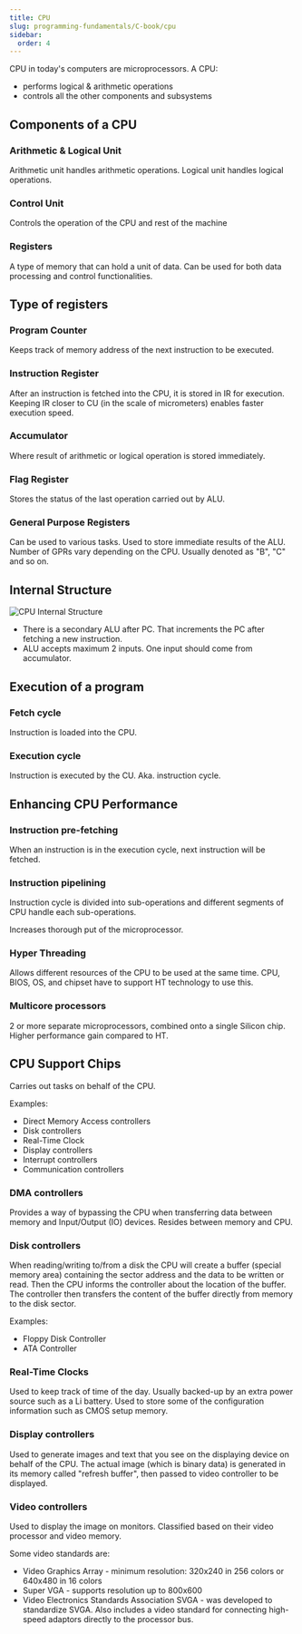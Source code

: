 ```yaml
---
title: CPU
slug: programming-fundamentals/C-book/cpu
sidebar:
  order: 4
---
```


CPU in today's computers are microprocessors. A CPU:

- performs logical & arithmetic operations
- controls all the other components and subsystems

## Components of a CPU

### Arithmetic & Logical Unit

Arithmetic unit handles arithmetic operations. Logical unit handles logical
operations.

### Control Unit

Controls the operation of the CPU and rest of the machine

### Registers

A type of memory that can hold a unit of data. Can be used for both data
processing and control functionalities.

## Type of registers

### Program Counter

Keeps track of memory address of the next instruction to be executed.

### Instruction Register

After an instruction is fetched into the CPU, it is stored in IR for execution.
Keeping IR closer to CU (in the scale of micrometers) enables faster execution
speed.

### Accumulator

Where result of arithmetic or logical operation is stored immediately.

### Flag Register

Stores the status of the last operation carried out by ALU.

### General Purpose Registers

Can be used to various tasks. Used to store immediate results of the ALU. Number
of GPRs vary depending on the CPU. Usually denoted as "B", "C" and so on.

## Internal Structure

![CPU Internal Structure](/programming/internal-structure-of-cpu.jpg)

- There is a secondary ALU after PC. That increments the PC after fetching a new
  instruction.
- ALU accepts maximum 2 inputs. One input should come from accumulator.

## Execution of a program

### Fetch cycle

Instruction is loaded into the CPU.

### Execution cycle

Instruction is executed by the CU. Aka. instruction cycle.

## Enhancing CPU Performance

### Instruction pre-fetching

When an instruction is in the execution cycle, next instruction will be fetched.

### Instruction pipelining

Instruction cycle is divided into sub-operations and different segments of CPU
handle each sub-operations.

Increases thorough put of the microprocessor.

### Hyper Threading

Allows different resources of the CPU to be used at the same time. CPU, BIOS,
OS, and chipset have to support HT technology to use this.

### Multicore processors

2 or more separate microprocessors, combined onto a single Silicon chip. Higher
performance gain compared to HT.

## CPU Support Chips

Carries out tasks on behalf of the CPU.

Examples:

- Direct Memory Access controllers
- Disk controllers
- Real-Time Clock
- Display controllers
- Interrupt controllers
- Communication controllers

### DMA controllers

Provides a way of bypassing the CPU when transferring data between memory and
Input/Output (IO) devices. Resides between memory and CPU.

### Disk controllers

When reading/writing to/from a disk the CPU will create a buffer (special memory
area) containing the sector address and the data to be written or read. Then the
CPU informs the controller about the location of the buffer. The controller then
transfers the content of the buffer directly from memory to the disk sector.

Examples:

- Floppy Disk Controller
- ATA Controller

### Real-Time Clocks

Used to keep track of time of the day. Usually backed-up by an extra power
source such as a Li battery. Used to store some of the configuration information
such as CMOS setup memory.

### Display controllers

Used to generate images and text that you see on the displaying device on behalf
of the CPU. The actual image (which is binary data) is generated in its memory
called "refresh buffer", then passed to video controller to be displayed.

### Video controllers

Used to display the image on monitors. Classified based on their video processor
and video memory.

Some video standards are:

- Video Graphics Array - minimum resolution: 320x240 in 256 colors or 640x480 in
  16 colors
- Super VGA - supports resolution up to 800x600
- Video Electronics Standards Association SVGA - was developed to standardize
  SVGA. Also includes a video standard for connecting high-speed adaptors
  directly to the processor bus.
